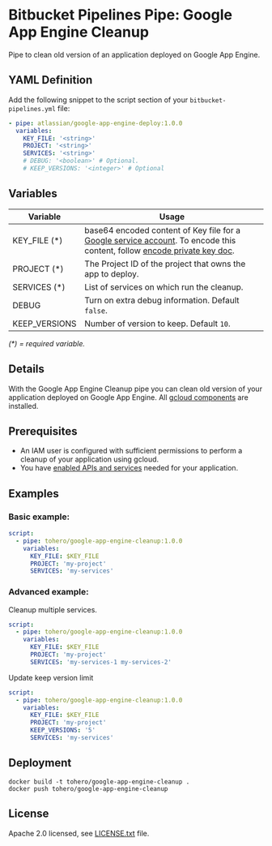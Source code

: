 # Bitbucket Pipelines Pipe: Google App Engine Cleanup

Pipe to clean old version of an application deployed on Google App Engine.

## YAML Definition

Add the following snippet to the script section of your `bitbucket-pipelines.yml` file:

```yaml
- pipe: atlassian/google-app-engine-deploy:1.0.0
  variables:
    KEY_FILE: '<string>'
    PROJECT: '<string>'
    SERVICES: '<string>'
    # DEBUG: '<boolean>' # Optional.
    # KEEP_VERSIONS: '<integer>' # Optional
```

## Variables

| Variable                   | Usage                                                |
| ----------------------------- | ---------------------------------------------------- |
| KEY_FILE (*)                  |  base64 encoded content of Key file for a [Google service account](https://cloud.google.com/iam/docs/creating-managing-service-account-keys). To encode this content, follow [encode private key doc][encode-string-to-base64].|
| PROJECT (*)                   |  The Project ID of the project that owns the app to deploy. |
| SERVICES (*)                  |  List of services on which run the cleanup. |
| DEBUG                         |  Turn on extra debug information. Default `false`. |
| KEEP_VERSIONS                 |  Number of version to keep. Default `10`. |

_(*) = required variable._


## Details

With the Google App Engine Cleanup pipe you can clean old version of your application deployed on Google App Engine.
All [gcloud components][gcloud components] are installed.


## Prerequisites

* An IAM user is configured with sufficient permissions to perform a cleanup of your application using gcloud.
* You have [enabled APIs and services](https://cloud.google.com/service-usage/docs/enable-disable) needed for your application.


## Examples

### Basic example:

```yaml
script:
  - pipe: tohero/google-app-engine-cleanup:1.0.0
    variables:
      KEY_FILE: $KEY_FILE
      PROJECT: 'my-project'
      SERVICES: 'my-services'
```

### Advanced example:

Cleanup multiple services.

```yaml
script:
  - pipe: tohero/google-app-engine-cleanup:1.0.0
    variables:
      KEY_FILE: $KEY_FILE
      PROJECT: 'my-project'
      SERVICES: 'my-services-1 my-services-2'
```

Update keep version limit
```yaml
script:
  - pipe: tohero/google-app-engine-cleanup:1.0.0
    variables:
      KEY_FILE: $KEY_FILE
      PROJECT: 'my-project'
      KEEP_VERSIONS: '5'
      SERVICES: 'my-services'
```

## Deployment

```
docker build -t tohero/google-app-engine-cleanup .
docker push tohero/google-app-engine-cleanup
``` 

## License
Apache 2.0 licensed, see [LICENSE.txt](LICENSE.txt) file.

[encode-string-to-base64]: https://confluence.atlassian.com/bitbucket/use-ssh-keys-in-bitbucket-pipelines-847452940.html#UseSSHkeysinBitbucketPipelines-UsemultipleSSHkeysinyourpipeline
[gcloud components]: https://cloud.google.com/sdk/docs/components#additional_components
